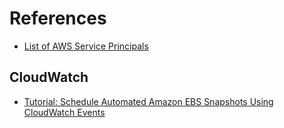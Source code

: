 # References

* [List of AWS Service Principals](https://gist.github.com/shortjared/4c1e3fe52bdfa47522cfe5b41e5d6f22)

## CloudWatch
* [Tutorial: Schedule Automated Amazon EBS Snapshots Using CloudWatch Events](https://docs.aws.amazon.com/AmazonCloudWatch/latest/events/TakeScheduledSnapshot.html)
